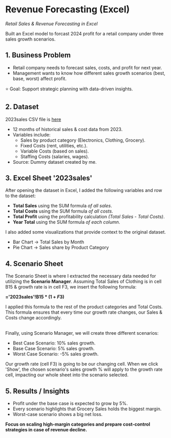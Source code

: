 # Revenue Forecasting (Excel)

*Retail Sales & Revenue Forecasting in Excel*

Built an Excel model to forcast 2024 profit for a retail company under three sales growth scenarios. 
<br>

## 1. Business Problem
- Retail company needs to forecast sales, costs, and profit for next year.
- Management wants to know how different sales growth scenarios (best, base, worst) affect profit.

⭐️ Goal: Support strategic planning with data-driven insights.

## 2. Dataset
2023sales CSV file is [here](2023sales.csv)
- 12 months of historical sales & cost data from 2023.
- Variables include:
    - Sales by product category (Electronics, Clothing, Grocery).
    - Fixed Costs (rent, utilities, etc.).
    - Variable Costs (based on sales).
    - Staffing Costs (salaries, wages).
- Source: Dummy dataset created by me.

## 3. Excel Sheet '2023sales'
After opening the dataset in Excel, I added the following variables and row to the dataset:
- **Total Sales** using the SUM formula *of all sales*.
- **Total Costs** using the SUM formula *of all costs*.
- **Total Profit** using the profitability calculation *(Total Sales - Total Costs)*.
- **Year Total** using the SUM formula *of each column*.

I also added some visualizations that provide context to the original dataset.
- Bar Chart -> Total Sales by Month
- Pie Chart -> Sales share by Product Category

## 4. Scenario Sheet
The Scenario Sheet is where I extracted the necessary data needed for utilizing the **Scenario Manager**.
Assuming Total Sales of Clothing is in cell B15 & growth rate is in cell F3, we insert the following formula:

**='2023sales'!B15 * (1 + $F$3)**


I applied this formula to the rest of the product categories and Total Costs. This formula ensures that every time our growth rate changes, our Sales & Costs change accordingly.

<br>
Finally, using Scenario Manager, we will create three different scenarios:

- Best Case Scenario: 10% sales growth.
- Base Case Scenario: 5% sales growth.
- Worst Case Scenario: -5% sales growth.

Our growth rate (cell F3) is going to be our changing cell. When we click 'Show', the chosen scenario's sales growth % will apply to the growth rate cell, impacting our whole sheet into the scenario selected.


 
## 5. Results / Insights
-  Profit under the base case is expected to grow by 5%.
-  Every scenario highlights that Grocery Sales holds the biggest margin.
-  Worst-case scenario shows a big net loss.


**Focus on scaling high-margin categories and prepare cost-control strategies in case of revenue decline.**
